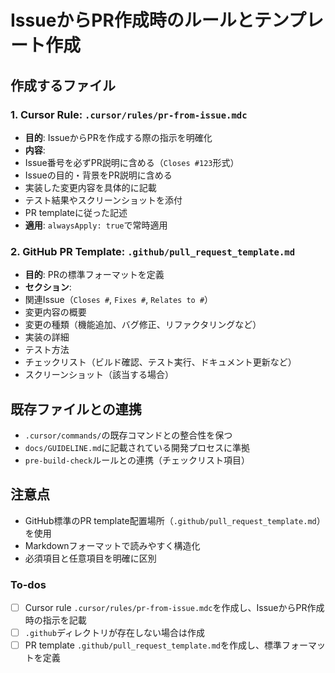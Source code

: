 <!-- 1b0b02b3-6ce7-4854-a632-9caa87a7c0c9 950ecdc1-17f7-4772-ad64-3be25e253790 -->
# IssueからPR作成時のルールとテンプレート作成

## 作成するファイル

### 1. Cursor Rule: `.cursor/rules/pr-from-issue.mdc`

- **目的**: IssueからPRを作成する際の指示を明確化
- **内容**:
- Issue番号を必ずPR説明に含める（`Closes #123`形式）
- Issueの目的・背景をPR説明に含める
- 実装した変更内容を具体的に記載
- テスト結果やスクリーンショットを添付
- PR templateに従った記述
- **適用**: `alwaysApply: true`で常時適用

### 2. GitHub PR Template: `.github/pull_request_template.md`

- **目的**: PRの標準フォーマットを定義
- **セクション**:
- 関連Issue（`Closes #`, `Fixes #`, `Relates to #`）
- 変更内容の概要
- 変更の種類（機能追加、バグ修正、リファクタリングなど）
- 実装の詳細
- テスト方法
- チェックリスト（ビルド確認、テスト実行、ドキュメント更新など）
- スクリーンショット（該当する場合）

## 既存ファイルとの連携

- `.cursor/commands/`の既存コマンドとの整合性を保つ
- `docs/GUIDELINE.md`に記載されている開発プロセスに準拠
- `pre-build-check`ルールとの連携（チェックリスト項目）

## 注意点

- GitHub標準のPR template配置場所（`.github/pull_request_template.md`）を使用
- Markdownフォーマットで読みやすく構造化
- 必須項目と任意項目を明確に区別

### To-dos

- [ ] Cursor rule `.cursor/rules/pr-from-issue.mdc`を作成し、IssueからPR作成時の指示を記載
- [ ] `.github`ディレクトリが存在しない場合は作成
- [ ] PR template `.github/pull_request_template.md`を作成し、標準フォーマットを定義